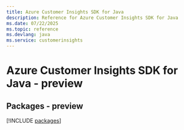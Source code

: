 ```yaml
---
title: Azure Customer Insights SDK for Java
description: Reference for Azure Customer Insights SDK for Java
ms.date: 07/22/2025
ms.topic: reference
ms.devlang: java
ms.service: customerinsights
---
```

# Azure Customer Insights SDK for Java - preview
## Packages - preview
[!INCLUDE [packages](customer-insights-index.md)]